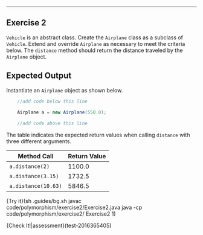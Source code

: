 ----------

## Exercise 2

`Vehicle` is an abstract class. Create the `Airplane` class as a subclass of `Vehicle`. Extend and override `Airplane` as necessary to meet the criteria below. The `distance` method should return the distance traveled by the `Airplane` object.

## Expected Output

Instantiate an `Airplane` object as shown below. 

```java
    //add code below this line

    Airplane a = new Airplane(550.0);
    
    //add code above this line
```

The table indicates the expected return values when calling `distance` with three different arguments.

|Method Call|Return Value|
|-----------|------------|
|`a.distance(2)`|1100.0    |
|`a.distance(3.15)`|1732.5 |
|`a.distance(10.63)`|5846.5|


{Try it}(sh .guides/bg.sh javac code/polymorphism/exercise2/Exercise2.java java -cp code/polymorphism/exercise2/ Exercise2 1)

{Check It!|assessment}(test-2016365405)
